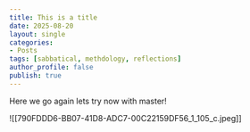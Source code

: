 ```yaml
---
title: This is a title
date: 2025-08-20
layout: single
categories:
- Posts
tags: [sabbatical, methdology, reflections]
author_profile: false
publish: true
---
```


Here we go again lets try now with master! 

![[790FDDD6-BB07-41D8-ADC7-00C22159DF56_1_105_c.jpeg]]